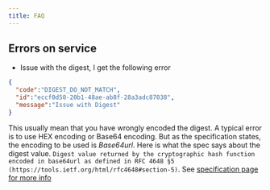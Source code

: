 ```yaml
---
title: FAQ
---
```


## Errors on service

- Issue with the digest, I get the following error
```json
{
  "code":"DIGEST_DO_NOT_MATCH", 
  "id":"eccf0d50-20b1-48ae-ab8f-28a3adc87038",
  "message":"Issue with Digest"
}
```
This usually mean that you have wrongly encoded the digest. A typical error is to use HEX encoding or Base64 encoding.
But as the specification states, the encoding to be used is *Base64url*. Here is what the spec says about the digest value.
`Digest value returned by the cryptographic hash function encoded in base64url as defined in RFC 4648 §5 (https://tools.ietf.org/html/rfc4648#section-5)`. See [specification page for more info](../spec/specifications.md)
 


